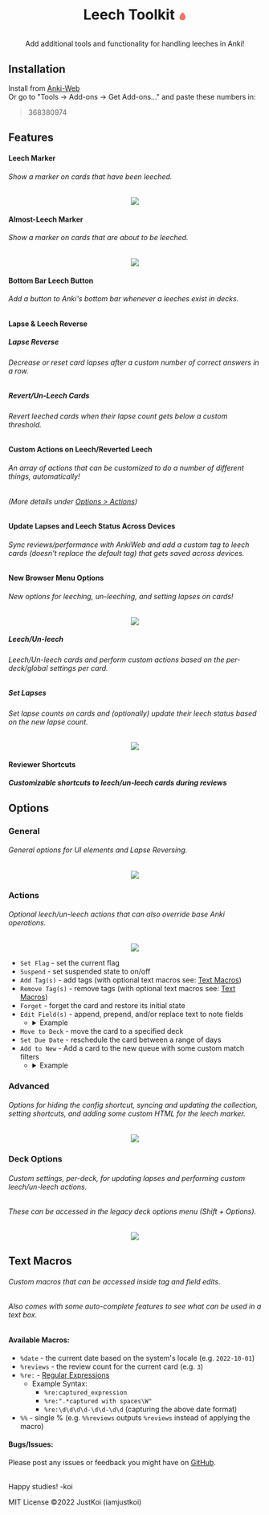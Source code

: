 # <p align="center">Leech Toolkit <span style="color: transparent; font-size: .6em; text-shadow: 0 0 0 rgb(248, 105, 86);">🩸</span></p>

<p align="center">Add additional tools and functionality for handling leeches in Anki!</p>

## Installation

Install from [Anki-Web](https://ankiweb.net/shared/info/368380974)  
Or go to "Tools -> Add-ons -> Get Add-ons..." and paste these numbers in:
> 368380974

## Features

#### Leech Marker

###### Show a marker on cards that have been leeched.

<div style="text-align: center;"><img src=".github/example/leech-mark.png"></div>

#### Almost-Leech Marker

###### Show a marker on cards that are about to be leeched.

<div style="text-align: center;"><img src=".github/example/almost-leech-mark.png"></div>

#### Bottom Bar Leech Button

###### Add a button to Anki's bottom bar whenever a leeches exist in decks.

#### Lapse & Leech Reverse

##### Lapse Reverse

###### Decrease or reset card lapses after a custom number of correct answers in a row.

##### Revert/Un-Leech Cards

###### Revert leeched cards when their lapse count gets below a custom threshold.

#### Custom Actions on Leech/Reverted Leech

###### An array of actions that can be customized to do a number of different things, automatically!

###### (More details under [Options > Actions](#actions))

#### Update Lapses and Leech Status Across Devices

<h6> 
Sync reviews/performance with AnkiWeb and add a custom tag to leech cards 
(doesn't replace the default tag) that gets saved across devices. 
</h6>

#### New Browser Menu Options

###### New options for leeching, un-leeching, and setting lapses on cards!

<div style="text-align: center;"><img src=".github/example/browser-options.png"></div>

##### Leech/Un-leech

###### Leech/Un-leech cards and perform custom actions based on the per-deck/global settings per card.

##### Set Lapses

###### Set lapse counts on cards and (optionally) update their leech status based on the new lapse count.

<div style="text-align: center;"><img src=".github/example/set-lapses.png"></div>

#### Reviewer Shortcuts

##### Customizable shortcuts to leech/un-leech cards during reviews

## Options

### General

###### General options for UI elements and Lapse Reversing.

<div style="text-align: center;"><img src=".github/example/options-general.png"></div>

### Actions

###### Optional leech/un-leech actions that can also override base Anki operations.

<div style="text-align: center;"><img src=".github/example/options-actions.png"></div>

- `Set Flag` - set the current flag
- `Suspend` - set suspended state to on/off
- `Add Tag(s)` - add tags (with optional text macros see: [Text Macros](#text-macros))
- `Remove Tag(s)` - remove tags (with optional text macros see: [Text Macros](#text-macros))
- `Forget` - forget the card and restore its initial state
- `Edit Field(s)` - append, prepend, and/or replace text to note fields
    - <details>
        <summary>Example</summary>    
        <img src=".github/example/options-edit-fields.png">  
        </details>
- `Move to Deck` - move the card to a specified deck
- `Set Due Date` - reschedule the card between a range of days
- `Add to New` - Add a card to the new queue with some custom match filters
    - <details>
        <summary>Example</summary>    
        <img src=".github/example/options-add-to-new.png">  
        </details>

### Advanced

###### Options for hiding the config shortcut, syncing and updating the collection, setting shortcuts, and adding some custom HTML for the leech marker.

<div style="text-align: center;"><img src=".github/example/options-advanced.png"></div>

### Deck Options

###### Custom settings, per-deck, for updating lapses and performing custom leech/un-leech actions.

###### These can be accessed in the legacy deck options menu (Shift + Options).

<div style="text-align: center;"><img src=".github/example/options-deckoptions.png"></div>

## Text Macros

###### Custom macros that can be accessed inside tag and field edits.

###### Also comes with some auto-complete features to see what can be used in a text box.

#### Available Macros:

- `%date` - the current date based on the system's locale (e.g. `2022-10-01`)
- `%reviews` - the review count for the current card (e.g. `3`)
- `%re:` - [Regular Expressions](https://learnxinyminutes.com/docs/pcre/)
    - Example Syntax:
        - `%re:captured_expression`
        - `%re:".*captured with spaces\W"`
        - `%re:\d\d\d\d-\d\d-\d\d` (capturing the above date format)
- `%%` - single % (e.g. `%%reviews` outputs `%reviews` instead of applying the macro)

#### Bugs/Issues:

Please post any issues or feedback you might have on [GitHub](https://github.com/iamjustkoi/LeechToolkit/issues).
<br></br>

Happy studies! -koi

MIT License ©2022 JustKoi (iamjustkoi)
